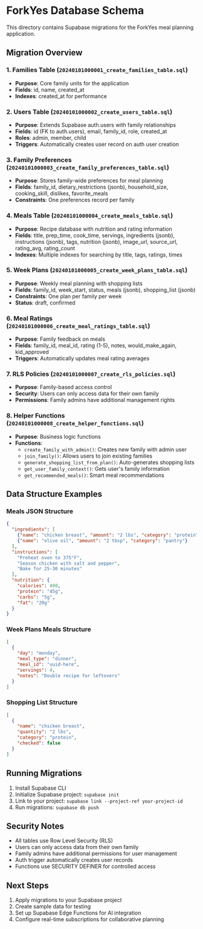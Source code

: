 # ForkYes Database Schema

This directory contains Supabase migrations for the ForkYes meal planning application.

## Migration Overview

### 1. Families Table (`20240101000001_create_families_table.sql`)
- **Purpose**: Core family units for the application
- **Fields**: id, name, created_at
- **Indexes**: created_at for performance

### 2. Users Table (`20240101000002_create_users_table.sql`)
- **Purpose**: Extends Supabase auth.users with family relationships
- **Fields**: id (FK to auth.users), email, family_id, role, created_at
- **Roles**: admin, member, child
- **Triggers**: Automatically creates user record on auth user creation

### 3. Family Preferences (`20240101000003_create_family_preferences_table.sql`)
- **Purpose**: Stores family-wide preferences for meal planning
- **Fields**: family_id, dietary_restrictions (jsonb), household_size, cooking_skill, dislikes, favorite_meals
- **Constraints**: One preferences record per family

### 4. Meals Table (`20240101000004_create_meals_table.sql`)
- **Purpose**: Recipe database with nutrition and rating information
- **Fields**: title, prep_time, cook_time, servings, ingredients (jsonb), instructions (jsonb), tags, nutrition (jsonb), image_url, source_url, rating_avg, rating_count
- **Indexes**: Multiple indexes for searching by title, tags, ratings, times

### 5. Week Plans (`20240101000005_create_week_plans_table.sql`)
- **Purpose**: Weekly meal planning with shopping lists
- **Fields**: family_id, week_start, status, meals (jsonb), shopping_list (jsonb)
- **Constraints**: One plan per family per week
- **Status**: draft, confirmed

### 6. Meal Ratings (`20240101000006_create_meal_ratings_table.sql`)
- **Purpose**: Family feedback on meals
- **Fields**: family_id, meal_id, rating (1-5), notes, would_make_again, kid_approved
- **Triggers**: Automatically updates meal rating averages

### 7. RLS Policies (`20240101000007_create_rls_policies.sql`)
- **Purpose**: Family-based access control
- **Security**: Users can only access data for their own family
- **Permissions**: Family admins have additional management rights

### 8. Helper Functions (`20240101000008_create_helper_functions.sql`)
- **Purpose**: Business logic functions
- **Functions**:
  - `create_family_with_admin()`: Creates new family with admin user
  - `join_family()`: Allows users to join existing families
  - `generate_shopping_list_from_plan()`: Auto-generates shopping lists
  - `get_user_family_context()`: Gets user's family information
  - `get_recommended_meals()`: Smart meal recommendations

## Data Structure Examples

### Meals JSON Structure
```json
{
  "ingredients": [
    {"name": "chicken breast", "amount": "2 lbs", "category": "protein"},
    {"name": "olive oil", "amount": "2 tbsp", "category": "pantry"}
  ],
  "instructions": [
    "Preheat oven to 375°F",
    "Season chicken with salt and pepper",
    "Bake for 25-30 minutes"
  ],
  "nutrition": {
    "calories": 400,
    "protein": "45g",
    "carbs": "5g",
    "fat": "20g"
  }
}
```

### Week Plans Meals Structure
```json
[
  {
    "day": "monday",
    "meal_type": "dinner",
    "meal_id": "uuid-here",
    "servings": 4,
    "notes": "Double recipe for leftovers"
  }
]
```

### Shopping List Structure
```json
[
  {
    "name": "chicken breast",
    "quantity": "2 lbs",
    "category": "protein",
    "checked": false
  }
]
```

## Running Migrations

1. Install Supabase CLI
2. Initialize Supabase project: `supabase init`
3. Link to your project: `supabase link --project-ref your-project-id`
4. Run migrations: `supabase db push`

## Security Notes

- All tables use Row Level Security (RLS)
- Users can only access data from their own family
- Family admins have additional permissions for user management
- Auth trigger automatically creates user records
- Functions use SECURITY DEFINER for controlled access

## Next Steps

1. Apply migrations to your Supabase project
2. Create sample data for testing
3. Set up Supabase Edge Functions for AI integration
4. Configure real-time subscriptions for collaborative planning
